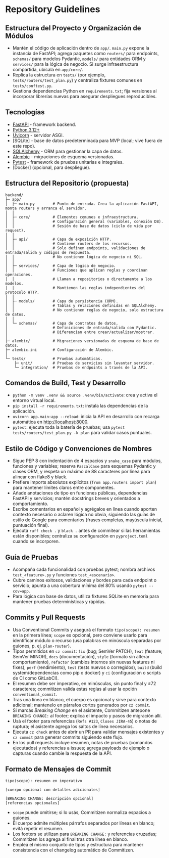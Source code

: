 # Repository Guidelines

## Estructura del Proyecto y Organización de Módulos

- Mantén el código de aplicación dentro de `app/`. `main.py` expone la instancia de FastAPI; agrega paquetes como `routers/` para endpoints, `schemas/` para modelos Pydantic, `models/` para entidades ORM y `services/` para la lógica de negocio. Si surge infraestructura compartida, ubícala en `app/core/`.
- Replica la estructura en `tests/` (por ejemplo, `tests/routers/test_plan.py`) y centraliza fixtures comunes en `tests/conftest.py`.
- Gestiona dependencias Python en `requirements.txt`; fija versiones al incorporar librerías nuevas para asegurar despliegues reproducibles.

## Tecnologías

- [FastAPI](https://fastapi.tiangolo.com/) - framework backend.
- [Python 3.12+](https://www.python.org/)
- [Uvicorn](https://www.uvicorn.org/) - servidor ASGI.
- [SQLite] - base de datos predeterminada para MVP (local; vive fuera de este repo).
- [SQLAlchemy](https://www.sqlalchemy.org/) - ORM para gestionar la capa de datos.
- [Alembic](https://alembic.sqlalchemy.org/) - migraciones de esquema versionadas.
- [Pytest](https://docs.pytest.org/) - framework de pruebas unitarias e integrales.
- [Docker] (opcional, para despliegue).

## Estructura del Repositorio (propuesta)

```text
backend/
├─ app/
│  ├─ main.py        # Punto de entrada. Crea la aplicación FastAPI, monta routers y arranca el servidor.
│  │
│  ├─ core/          # Elementos comunes e infraestructura.
│  │                 # Configuración general (variables, conexión DB).
│  │                 # Sesión de base de datos (ciclo de vida por request).
│  │
│  ├─ api/           # Capa de exposición HTTP.
│  │                 # Contiene routers de los recursos.
│  │                 # Solo definen endpoints, validaciones de entrada/salida y códigos de respuesta.
│  │                 # No contienen lógica de negocio ni SQL.
│  │
│  ├─ services/      # Capa de lógica de negocio.
│  │                 # Funciones que aplican reglas y coordinan operaciones.
│  │                 # Llaman a repositorios o directamente a los modelos.
│  │                 # Mantienen las reglas independientes del protocolo HTTP.
│  │
│  ├─ models/        # Capa de persistencia (ORM).
│  │                 # Tablas y relaciones definidas en SQLAlchemy.
│  │                 # No contienen reglas de negocio, solo estructura de datos.
│  │
│  └─ schemas/       # Capa de contratos de datos.
│                    # Definiciones de entrada/salida con Pydantic.
│                    # Diferencian entre crear/actualizar/mostrar.
│
├─ alembic/          # Migraciones versionadas de esquema de base de datos.
├─ alembic.ini       # Configuración de Alembic.
│
└─ tests/            # Pruebas automáticas.
    ├─ unit/         # Pruebas de servicios sin levantar servidor.
    └─ integration/  # Pruebas de endpoints a través de la API.
```

## Comandos de Build, Test y Desarrollo

- `python -m venv .venv && source .venv/bin/activate`: crea y activa el entorno virtual local.
- `pip install -r requirements.txt`: instala las dependencias de la aplicación.
- `uvicorn app.main:app --reload`: inicia la API en desarrollo con recarga automática en <http://localhost:8000>.
- `pytest`: ejecuta toda la batería de pruebas; usa `pytest tests/routers/test_plan.py -k plan` para validar casos puntuales.

## Estilo de Código y Convenciones de Nombres

- Sigue PEP 8 con indentación de 4 espacios y `snake_case` para módulos, funciones y variables; reserva `PascalCase` para esquemas Pydantic y clases ORM, y respeta un máximo de 88 caracteres por línea para alinear con flake8 y black.
- Prefiere imports absolutos explícitos (`from app.routers import plan`) para mantener límites claros entre componentes.
- Añade anotaciones de tipo en funciones públicas, dependencias FastAPI y servicios; mantén docstrings breves y orientados a comportamiento.
- Escribe comentarios en español y agrégalos en línea cuando aporten contexto necesario o aclaren lógica no obvia, siguiendo las guías de estilo de Google para comentarios (frases completas, mayúscula inicial, puntuación final).
- Ejecuta `ruff check .` y `black .` antes de commitear si las herramientas están disponibles; centraliza su configuración en `pyproject.toml` cuando se incorporen.

## Guía de Pruebas

- Acompaña cada funcionalidad con pruebas pytest; nombra archivos `test_<feature>.py` y funciones `test_<escenario>`.
- Cubre caminos exitosos, validaciones y bordes para cada endpoint o servicio; apunta a una cobertura mínima del 80% usando `pytest --cov=app`.
- Para lógica con base de datos, utiliza fixtures SQLite en memoria para mantener pruebas determinísticas y rápidas.

## Commits y Pull Requests

- Usa Conventional Commits y asegurá el formato `tipo(scope): resumen` en la primera línea; `scope` es opcional, pero conviene usarlo para identificar módulo o recurso (usa palabras en minúscula separadas por guiones, p. ej. `plan-router`).
- Tipos permitidos en `cz commit`: `fix` (bug; SemVer PATCH), `feat` (feature; SemVer MINOR), `docs` (documentación), `style` (formato sin alterar comportamiento), `refactor` (cambios internos sin nuevas features ni fixes), `perf` (rendimiento), `test` (tests nuevos o corregidos), `build` (build system/dependencias como pip o docker) y `ci` (configuración o scripts de CI como GitLabCI).
- El resumen debe ser imperativo, en minúsculas, sin punto final y ≤72 caracteres; commitizen valida estas reglas al usar la opción `conventional_commit`.
- Tras una línea en blanco, el cuerpo es opcional y sirve para contexto adicional; mantenelo en párrafos cortos generados por `cz commit`.
- Si marcás *Breaking Change* en el asistente, Commitizen antepone `BREAKING CHANGE:` al footer; explica el impacto y pasos de migración allí.
- Usá el footer para referencias (`Refs #123`, `Closes JIRA-45`) o notas de ruptura; el asistente agrega los saltos de línea necesarios.
- Ejecuta `cz check` antes de abrir un PR para validar mensajes existentes y `cz commit` para generar commits siguiendo este flujo.
- En los pull requests incluye resumen, notas de pruebas (comandos ejecutados) y referencias a issues; agrega payloads de ejemplo o capturas cuando cambie la respuesta de la API.

## Formato de Mensajes de Commit

```
tipo(scope): resumen en imperativo

[cuerpo opcional con detalles adicionales]

[BREAKING CHANGE: descripción opcional]
[referencias opcionales]
```

- `scope` puede omitirse; si lo usás, Commitizen normaliza espacios a guiones.
- El cuerpo admite múltiples párrafos separados por líneas en blanco; evitá repetir el resumen.
- Los footers se utilizan para `BREAKING CHANGE:` y referencias cruzadas; Commitizen los agrega al final tras otra línea en blanco.
- Empleá el mismo conjunto de tipos y estructura para mantener consistencia con el changelog automático de Commitizen.
